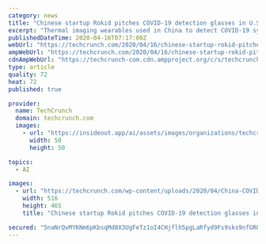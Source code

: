 ```yaml
---
category: news
title: "Chinese startup Rokid pitches COVID-19 detection glasses in U.S."
excerpt: "Thermal imaging wearables used in China to detect COVID-19 symptoms could soon be deployed in the U.S. Hangzhou based AI startup Rokid is in talks with several companies to sell its T1 glasses in America, according to Rokid’s U.S. Director Liang Guan. Rokid is among a wave of Chinese companies creating technology to address the coronavirus ..."
publishedDateTime: 2020-04-16T07:17:00Z
webUrl: "https://techcrunch.com/2020/04/16/chinese-startup-rokid-pitches-covid-19-detection-glasses-in-u-s/"
ampWebUrl: "https://techcrunch.com/2020/04/16/chinese-startup-rokid-pitches-covid-19-detection-glasses-in-u-s/amp/"
cdnAmpWebUrl: "https://techcrunch-com.cdn.ampproject.org/c/s/techcrunch.com/2020/04/16/chinese-startup-rokid-pitches-covid-19-detection-glasses-in-u-s/amp/"
type: article
quality: 72
heat: 72
published: true

provider:
  name: TechCrunch
  domain: techcrunch.com
  images:
    - url: "https://insideout.app/ai/assets/images/organizations/techcrunch.com-50x50.jpg"
      width: 50
      height: 50

topics:
  - AI

images:
  - url: "https://techcrunch.com/wp-content/uploads/2020/04/China-COVID-19-Stats-April-15-2020-I.png"
    width: 516
    height: 465
    title: "Chinese startup Rokid pitches COVID-19 detection glasses in U.S."

secured: "5naNrQvMYKNm6pKbsqMd8X3UgFeTz1oI4CHjflh5pgLaRfyd9Fs9sks9nfGRQAO3apLVykipewBeElN8u0PUOcAP9w+Erl5/FUeiiBqrbp5CEUkMvezoN6RUkJp774JhU1CEms05y+RakGHXcJSkbepYy07z1rIavAZtKAOEmIRdLq+Oo7hQj0L4wfXY5VryIPpaFXAqgjzxPTCnjKbHejzWR0diJoME2Y2db5bNgkevpUkORkZxBVlLMUsiSGqtAvAQnXdVZAGr1jcvJYcLHnlMmcVOlfXY5sqrf8NFGPtfWeJBgp2LvXoZ9WZOq2+WXNiB9H5rFGlc9KNZqQFWSi4XqlTp8AiwY7ffw8QEgGMufT7rm7pCSN7/LqiCNeF12MRTvSebTKDi81QnUajkRRGJPCXAeOiIUVDWMWfFRji//45WqELNJiplfuGof6qkOmQicB2huD3LnboAoflG8NQS2sXdlB2pDjvFS3AuFmY=;rGQfO/Asgu5Xm9PVvtlLLA=="
---
```


